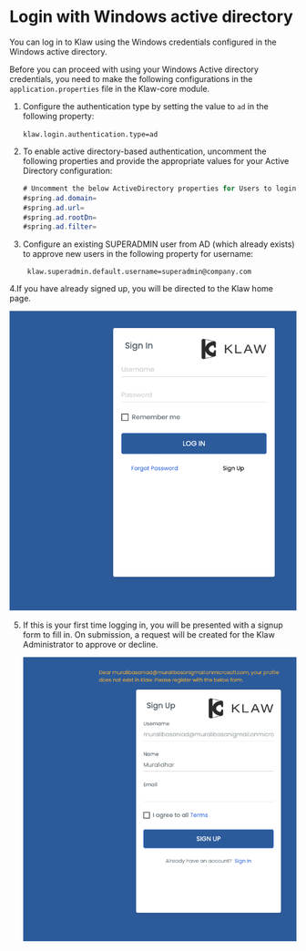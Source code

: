 # Login with Windows active directory

You can log in to Klaw using the Windows credentials configured in the Windows active directory.

Before you can proceed with using your Windows Active directory credentials, you need to make the following
configurations in the `application.properties` file in the Klaw-core module.

1. Configure the authentication type by setting the value to `ad` in the following property:

   `klaw.login.authentication.type=ad`

2. To enable active directory-based authentication, uncomment the following properties and provide the appropriate
   values for your Active Directory configuration:

   ```java
   # Uncomment the below ActiveDirectory properties for Users to login with their active directory credentials.
   #spring.ad.domain=
   #spring.ad.url=
   #spring.ad.rootDn=
   #spring.ad.filter=
   ```

3. Configure an existing SUPERADMIN user from AD (which already exists) to approve new users
   in the following property for username:

    ```
     klaw.superadmin.default.username=superadmin@company.com 
    ```
    
4.If you have already signed up, you will be directed to the Klaw home
   page.

   ![image](../../../static/images/authentication/login.png)

5. If this is your first time logging in, you will be presented with a
   signup form to fill in. On submission, a request will be created for
   the Klaw Administrator to approve or decline.

   ![image](../../../static/images/authentication/OAuthSignupForm.png)
